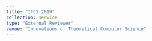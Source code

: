 ```yaml
---
title: "ITCS 2019"
collection: service
type: "External Reviewer"
venue: "Innovations of Theoretical Computer Science"
---
```

